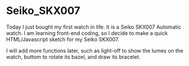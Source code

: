 # Seiko_SKX007

Today I just bought my first watch in life. It is a Seiko SKX007 Automatic watch.
I am learning front-end coding, so I decide to make a quick HTML/Javascript sketch for my Seiko SKX007.

I will add more functions later, such as light-off to show the lumes on the watch, buttom to rotate its bazel, and draw its bracelet.
